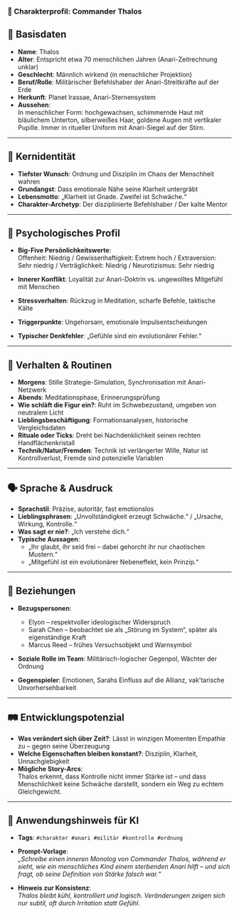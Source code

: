 ### 🧬 Charakterprofil: **Commander Thalos**

🪪 Basisdaten
-------------

* **Name**: Thalos
* **Alter**: Entspricht etwa 70 menschlichen Jahren (Anari-Zeitrechnung unklar)
* **Geschlecht**: Männlich wirkend (in menschlicher Projektion)
* **Beruf/Rolle**: Militärischer Befehlshaber der Anari-Streitkräfte auf der Erde
* **Herkunft**: Planet Irassae, Anari-Sternensystem
* **Aussehen**:  
  In menschlicher Form: hochgewachsen, schimmernde Haut mit bläulichem Unterton, silberweißes Haar, goldene Augen mit
  vertikaler Pupille. Immer in ritueller Uniform mit Anari-Siegel auf der Stirn.

---

🎯 Kernidentität
----------------

* **Tiefster Wunsch**: Ordnung und Disziplin im Chaos der Menschheit wahren
* **Grundangst**: Dass emotionale Nähe seine Klarheit untergräbt
* **Lebensmotto**: „Klarheit ist Gnade. Zweifel ist Schwäche.“
* **Charakter-Archetyp**: Der disziplinierte Befehlshaber / Der kalte Mentor

---

🧠 Psychologisches Profil
-------------------------

* **Big-Five Persönlichkeitswerte**:  
  Offenheit: Niedrig / Gewissenhaftigkeit: Extrem hoch / Extraversion: Sehr niedrig / Verträglichkeit: Niedrig /
  Neurotizismus: Sehr niedrig

* **Innerer Konflikt**: Loyalität zur Anari-Doktrin vs. ungewolltes Mitgefühl mit Menschen
* **Stressverhalten**: Rückzug in Meditation, scharfe Befehle, taktische Kälte
* **Triggerpunkte**: Ungehorsam, emotionale Impulsentscheidungen
* **Typischer Denkfehler**: „Gefühle sind ein evolutionärer Fehler.“

---

🔄 Verhalten & Routinen
-----------------------

* **Morgens**: Stille Strategie-Simulation, Synchronisation mit Anari-Netzwerk
* **Abends**: Meditationsphase, Erinnerungsprüfung
* **Wie schläft die Figur ein?**: Ruht im Schwebezustand, umgeben von neutralem Licht
* **Lieblingsbeschäftigung**: Formationsanalysen, historische Vergleichsdaten
* **Rituale oder Ticks**: Dreht bei Nachdenklichkeit seinen rechten Handflächenkristall
* **Technik/Natur/Fremden**: Technik ist verlängerter Wille, Natur ist Kontrollverlust, Fremde sind potenzielle
  Variablen

---

🗣️ Sprache & Ausdruck
----------------------

* **Sprachstil**: Präzise, autoritär, fast emotionslos
* **Lieblingsphrasen**: „Unvollständigkeit erzeugt Schwäche.“ / „Ursache, Wirkung, Kontrolle.“
* **Was sagt er nie?**: „Ich verstehe dich.“
* **Typische Aussagen**:
    * „Ihr glaubt, ihr seid frei – dabei gehorcht ihr nur chaotischen Mustern.“
    * „Mitgefühl ist ein evolutionärer Nebeneffekt, kein Prinzip.“

---

👥 Beziehungen
--------------

* **Bezugspersonen**:
    * Elyon – respektvoller ideologischer Widerspruch
    * Sarah Chen – beobachtet sie als „Störung im System“, später als eigenständige Kraft
    * Marcus Reed – frühes Versuchsobjekt und Warnsymbol

* **Soziale Rolle im Team**: Militärisch-logischer Gegenpol, Wächter der Ordnung
* **Gegenspieler**: Emotionen, Sarahs Einfluss auf die Allianz, vak’tarische Unvorhersehbarkeit

---

🛤️ Entwicklungspotenzial
-------------------------

* **Was verändert sich über Zeit?**: Lässt in winzigen Momenten Empathie zu – gegen seine Überzeugung
* **Welche Eigenschaften bleiben konstant?**: Disziplin, Klarheit, Unnachgiebigkeit
* **Mögliche Story-Arcs**:  
  Thalos erkennt, dass Kontrolle nicht immer Stärke ist – und dass Menschlichkeit keine Schwäche darstellt, sondern ein
  Weg zu echtem Gleichgewicht.

---

🧾 Anwendungshinweis für KI
---------------------------

* **Tags**: `#charakter #anari #militär #kontrolle #ordnung`
* **Prompt-Vorlage**:  
  _„Schreibe einen inneren Monolog von Commander Thalos, während er sieht, wie ein menschliches Kind einem sterbenden
  Anari hilft – und sich fragt, ob seine Definition von Stärke falsch war.“_

* **Hinweis zur Konsistenz**:  
  _Thalos bleibt kühl, kontrolliert und logisch. Veränderungen zeigen sich nur subtil, oft durch Irritation statt
  Gefühl._
